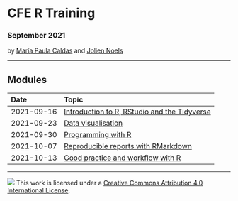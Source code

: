# CFE R Training

### September 2021

by [María Paula Caldas](mailto:mariapaula.caldas@oecd.org) and [Jolien Noels](mailto:jolien.noels@oecd.org)

------------------------------------------------------------------------

## Modules

| Date       | Topic                                        |
|:-----------|:---------------------------------------------|
| 2021-09-16 | [Introduction to R, RStudio and the Tidyverse][01_intro] |
| 2021-09-23 | [Data visualisation][02_dataviz]                         |
| 2021-09-30 | [Programming with R][03_programming]                     |
| 2021-10-07 | [Reproducible reports with RMarkdown][04_rmarkdown]      |
| 2021-10-13 | [Good practice and workflow with R][05_goodpractice]     |

[template]:        https://mpaulacaldas.github.io/cfe-r-training/00_template.html

[01_intro]:        https://mpaulacaldas.github.io/cfe-r-training/01_intro.html
[02_dataviz]:      https://mpaulacaldas.github.io/cfe-r-training/02_dataviz.html
[03_programming]:  https://mpaulacaldas.github.io/cfe-r-training/03_programming.html
[04_rmarkdown]:    https://mpaulacaldas.github.io/cfe-r-training/04_rmarkdown.html
[05_goodpractice]: https://mpaulacaldas.github.io/cfe-r-training/05_goodpractice.html

[r01_intro]:        https://oecd.sharepoint.com/:v:/t/2021-64QHR3/EQjBV9KdBydCrwASpE0wNqoBoqnuwyZeSzrMeT2Ih7NS6w?e=RbkcUT
[r02_dataviz]:      https://oecd.sharepoint.com/:v:/t/2021-64QHR3/EW0lvphTxFhHkrqXSCYX4UUBuxMSAJoWeCSlGoYSBCroZg?e=Vhh7xQ
[r03_programming]:  https://oecd.sharepoint.com/:v:/t/2021-64QHR3/EcW-Ar9AovhCmaSDzBZQQWEBJJwkM-dyz0GMF0gklzEtVQ?e=6bknjc
[r04_rmarkdown]:    https://oecd.sharepoint.com/:v:/t/2021-64QHR3/EcXic3zaP55Pirisc2M_bEYBKICgU0AIcLU3lIZV94d3xQ?e=jzBIWL
[r05_goodpractice]: https://oecd.sharepoint.com/:v:/t/2021-64QHR3/EUv5d0RITpVGtrzY3c5F2EYBNJvZWz793kl26iHmMUTmKw?e=nQcR8H

------------------------------------------------------------------------

![](https://i.creativecommons.org/l/by/4.0/88x31.png) This work is licensed under a [Creative Commons Attribution 4.0 International License](https://creativecommons.org/licenses/by/4.0/).
